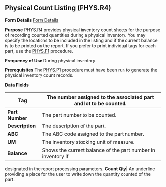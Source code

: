 ## Physical Count Listing (PHYS.R4)
<PageHeader />

**Form Details**
[Form Details](../PHYS-R4-1/README.md)

**Purpose**
PHYS.R4 provides physical inventory count sheets for the purpose of recording
counted quantities during a physical inventory. You may specify the locations
to be included in the listing and if the current balance is to be printed on
the report. If you prefer to print individual tags for each part, use the
[PHYS.F1](../PHYS-F1/README.md) procedure.

**Frequency of Use**
During physical inventory.

**Prerequisites**
The [PHYS.P1](../PHYS-P1/README.md) procedure must have been run to generate the
physical inventory count records.

**Data Fields**

| **Tag**         | The number assigned to the associated part and lot to be counted. |
| --------------- | ----------------------------------------------------------------- |
| **Part Number** | The part number to be counted.                                    |
| **Description** | The description of the part.                                      |
| **ABC**         | The ABC code assigned to the part number.                         |
| **UM**          | The inventory stocking unit of measure.                           |
| **Balance**     | Shows the current balance of the part number in inventory if      |
designated in the report processing parameters.
**Count Qty**|  An underline providing a place for the user to write down the
quantity counted of the part.

<badge text= "Version 8.10.57 " vertical="middle" />

<PageFooter />

